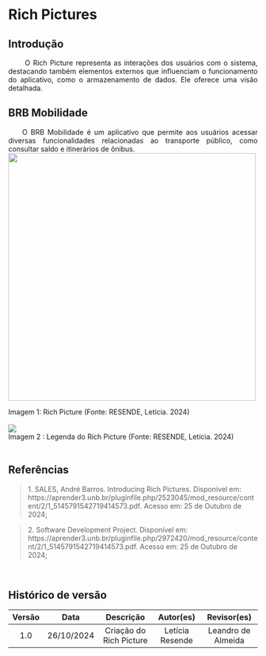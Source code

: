 # Rich Pictures

## Introdução
<p align="justify">&emsp;&emsp; O Rich Picture representa as interações dos usuários com o sistema, destacando também elementos externos que influenciam o funcionamento do aplicativo, como o armazenamento de dados. Ele oferece uma visão detalhada.</p>

## BRB Mobilidade

<p align="justify">&emsp;&emsp;O BRB Mobilidade é um aplicativo que permite aos usuários acessar diversas funcionalidades relacionadas ao transporte público, como consultar saldo e itinerários de ônibus.

<br>
<img src=https://github.com/user-attachments/assets/39b7e10d-b795-47f5-891f-37838c963a5a width="500">
<figcaption>Imagem 1: Rich Picture (Fonte: RESENDE, Letícia. 2024)</figcaption>
</br>


<img src=https://github.com/user-attachments/assets/b228a426-b5ac-47aa-8ee0-3515932542c8>
<figcaption>Imagem 2 : Legenda do Rich Picture (Fonte: RESENDE, Letícia. 2024)</figcaption>
</br>



## Referências

> <p id="1">1. SALES, André Barros. Introducing Rich Pictures. Disponível em: https://aprender3.unb.br/pluginfile.php/2523045/mod_resource/content/2/1_5145791542719414573.pdf. Acesso em: 25 de Outubro de 2024;
</p>

> <p id="1">2. Software Development Project. Disponível em: https://aprender3.unb.br/pluginfile.php/2972420/mod_resource/content/2/1_5145791542719414573.pdf. Acesso em: 25 de Outubro de 2024;
</p>



<br>



## Histórico de versão

| Versão |    Data    |      Descrição       |       Autor(es)       |     Revisor(es)     |
| :-----: | :--------: | :------------------: | :-------------------: | :-----------------: |
|  1.0   | 26/10/2024 | Criação do Rich Picture | Letícia Resende | Leandro de Almeida  |







